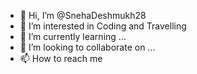 - 👋 Hi, I’m @SnehaDeshmukh28
- 👀 I’m interested in Coding and Travelling 
- 🌱 I’m currently learning ...
- 💞️ I’m looking to collaborate on ...
- 📫 How to reach me 

<!---
SnehaDeshmukh28/SnehaDeshmukh28 is a ✨ special ✨ repository because its `README.md` (this file) appears on your GitHub profile.
You can click the Preview link to take a look at your changes.
--->

